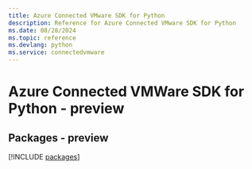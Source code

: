 ```yaml
---
title: Azure Connected VMware SDK for Python
description: Reference for Azure Connected VMware SDK for Python
ms.date: 08/28/2024
ms.topic: reference
ms.devlang: python
ms.service: connectedvmware
---
```

# Azure Connected VMWare SDK for Python - preview
## Packages - preview
[!INCLUDE [packages](connected-vmware-index.md)]
